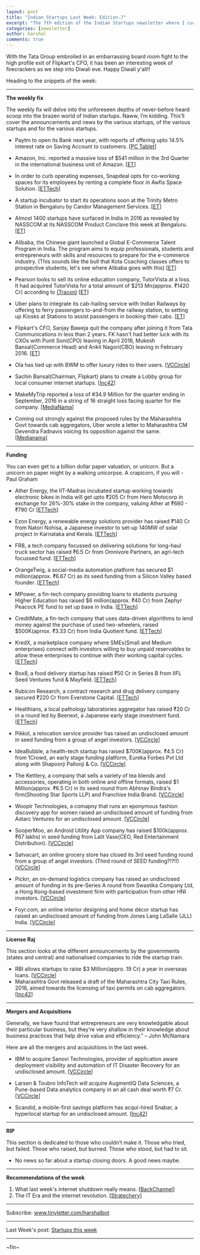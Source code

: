 ```yaml
---
layout: post
title: "Indian Startups Last Week: Edition-7"
excerpt: "The 7th edition of the Indian Startups newsletter where I curate the what went down in the ecosystem last week."
categories: [newsletter]
author: harshal
comments: true
---
```

With the Tata Group embroiled in an embarrassing board room fight to the high profile exit of Flipkart's CFO, it has been an interesting week of firecrackers as we step into Diwali eve. Happy Diwali y'all!!

Heading to the snippets of the week:

***

**The weekly fix**

The weekly fix will delve into the unforeseen depths of never-before heard scoop into the brazen world of Indian startups. Naww, I’m kidding. This’ll cover the announcements and news by the various startups, of the various startups and for the various startups.

* Paytm to open its Bank next year, with reports of offering upto 14.5% interest rate on Saving Account to customers. [[PC Tablet](http://www.pc-tablet.co.in/breaking-paytm-set-open-bank-next-year-offer-14-50-interest-rate-savings-account/50073/)]

* Amazon, Inc. reported a massive loss of $541 million in the 3rd Quarter in the international business unit of Amazon. [[ET](http://economictimes.indiatimes.com/small-biz/startups/battle-with-flipkart-snapdeal-behind-amazons-541-million-loss/articleshow/55122935.cms)]

* In order to curb operating expenses, Snapdeal opts for co-working spaces for its employees by renting a complete floor in Awfis Space Solution. [[ETTech](http://economictimes.indiatimes.com/small-biz/startups/snapdeal-to-cut-costs-opts-for-co-working-hubs/articleshow/55102856.cms)]

* A startup incubator to start its operations soon at the Trinity Metro Station in Bengaluru by Candor Management Services.   [[ET](http://economictimes.indiatimes.com/small-biz/startups/startup-incubation-centre-to-be-setup-at-trinity-metro-station-bangalore/articleshow/55097299.cms)]
 
* Almost 1400 startups have surfaced in India in 2016 as revealed by NASSCOM at its NASSCOM Product Conclave this week at Bengaluru.  [[ET](http://economictimes.indiatimes.com/small-biz/startups/with-1400-new-firms-india-retains-its-startup-hub-tag/articleshow/55085781.cms)]

* Alibaba, the Chinese giant launched a Global E-Commerce Talent Program in India. The program aims to equip professionals, students and entrepreneurs with skills and resources to prepare for the e-commerce industry. (This sounds like the bull that Kota Coaching classes offers to prospective students, let's see where Alibaba goes with this) [[ET](http://economictimes.indiatimes.com/small-biz/startups/alibaba-launches-global-e-commerce-talents-programme-in-india/articleshow/55066760.cms)]

* Pearson looks to sell its online education company, TutorVista at a loss. It had acquired TutorVista for a total amount of $213 Mn(approx. ₹1420 Cr) according to [(Tracxn)](https://tracxn.com/companies/l2VgbCl_LjJWRniXFo9bFDStECTpntkMsCBKOba-BXY/tutorvista.com) [[ET](http://economictimes.indiatimes.com/small-biz/startups/pearson-looks-to-sell-online-education-co-tutorvista-at-a-loss/articleshow/55061376.cms#)]
* Uber plans to integrate its cab-hailing service with Indian Railways by offering to ferry passengers to-and-from the railway station, to setting up Kiosks at Stations to assist passengers in booking their cabs. [[ET](http://economictimes.indiatimes.com/small-biz/startups/uber-targets-millions-of-indians-with-plans-to-integrate-its-service-with-railways/articleshow/55058983.cms)]
* Flipkart's CFO, Sanjay Baweja quit the company after joining it from Tata Communications in less than 2 years. FK hasn't had better luck with its CXOs with Punit Soni(CPO) leaving in April 2016, Mukesh Bansal(Commerce Head) and Ankit Nagori(CBO) leaving in February 2016.  [[ET](http://economictimes.indiatimes.com/small-biz/startups/flipkart-cfo-sanjay-baweja-quits/articleshow/55054300.cms)]
* Ola has tied up with BWM to offer luxury rides to their users. [[VCCircle](http://techcircle.vccircle.com/2016/10/24/ola-ties-up-with-bmw-for-luxury-ride-service/)]
* Sachin Bansal(Chairman, Flipkart) plans to create a Lobby group for local consumer internet startups. [[Inc42](https://inc42.com/flash-feed/flipkarts-sachin-bansal-wants-create-lobby-group-local-consumer-internet-startups/)]
* MakeMyTrip reported a loss of #34.9 Million for the quarter ending in September, 2016 in a string of 16 straight loss facing quarter for the company. [[MediaNama](http://www.medianama.com/2016/10/223-makemytrip-earnings-september-2016/)]
* Coming out strongly against the proposed rules by the Maharashtra Govt towards cab aggregators, Uber wrote a letter to Maharashtra CM Devendra Fadnavis voicing its opposition against the same. [[Medianama](http://www.medianama.com/2016/10/223-uber-maharashtra-taxi-rules/)]


***

**Funding**

You can even get to a billion dollar paper valuation, or unicorn. But a unicorn on paper might by a walking unicorpse. A crapicorn, if you will - Paul Graham

* Ather Energy, the IIT-Madras incubated startup working towards electronic bikes in India will get upto ₹205 Cr from Hero Motocorp in exchange for 26%-30% stake in the company, valuing Ather at ₹680 - ₹790 Cr [[ETTech](http://tech.economictimes.indiatimes.com/news/startups/hero-motocorp-to-invest-rs-205-cr-in-ather-energy-for-26-30-stake/55087559)]

* Ezon Energy, a renewable energy solutions provider has raised ₹140 Cr from Natori Nohisa, a Japanese investor to set-up 140MW of solar project in Karnataka and Kerala. [[ETTech](http://tech.economictimes.indiatimes.com/news/startups/ezon-energy-secures-rs-140-cr-to-set-up-solar-power-projects-in-karnataka-kerala/55083879)]

* FR8, a tech company focussed on delivering solutions for long-haul truck sector has raised ₹6.5 Cr from Omnivore Partners, an agri-tech focussed fund. [[ETTech](http://tech.economictimes.indiatimes.com/news/startups/trucking-startup-fr8-raises-rs-6-5-cr-from-omnivore-partners/55083843)]

* OrangeTwig, a social-media automation platform has secured $1 million(approx. ₹6.67 Cr) as its seed funding from a Silicon Valley based founder. [[ETTech](http://tech.economictimes.indiatimes.com/news/startups/orangetwig-raises-1m-seed-after-4years-of-bootstrapping/55046912)]

* MPower, a fin-tech company providing loans to students pursuing Higher Education has raised $6 million(approx. ₹40 Cr) from Zephyr Peacock PE fund to set up base in India. [[ETTech](http://tech.economictimes.indiatimes.com/news/startups/mpower-gets-6m-investment-from-zephyr-peacock-pe-fund/55042771)]

* CreditMate, a fin-tech company that uses data-driven algorithms to lend money against the purchase of used two-wheelers, raised $500K(aprrox. ₹3.33 Cr) from India Quotient fund. [[ETTech](http://tech.economictimes.indiatimes.com/news/startups/online-lending-startup-creditmate-secures-500k-from-india-quotient/55042060)]

* KredX, a marketplace company where SMEs(Small and Medium enterprises) connect with investors willing to buy unpaid reservables to allow these enterprises to continue with their working capital cycles.  [[ETTech](http://tech.economictimes.indiatimes.com/news/startups/kredx-raises-rs-40-cr-series-a-funding-led-by-sequoia-india/55041914)]

* Box8, a food delivery startup has raised ₹50 Cr in Series B from IIFL Seed Ventures fund & Mayfield.  [[ETTech](http://tech.economictimes.indiatimes.com/news/startups/box8-raises-rs-50crore-in-series-b-plans-to-focus-on-automation-and-prediction/55029101)]

* Rubicon Research, a contract research and drug delivery company secured ₹220 Cr from Everstone Capital. [[ETTech](http://tech.economictimes.indiatimes.com/news/startups/everstone-capital-invests-rs-220-crore-in-rubicon-research/55028883)]

* Healthians, a local pathology laboratories aggregator has raised ₹20 Cr in a round led by Beenext, a Japanese early stage investment fund. [[ETTech](http://tech.economictimes.indiatimes.com/news/startups/yuvraj-singh-backed-healthians-raises-rs-20-crore-in-fresh-funding/55023196)]

* Pikkol, a relocation service provider has raised an undisclosed amount in seed funding from a group of angel investors. [[VCCircle](http://techcircle.vccircle.com/2016/10/26/exclusive-relocation-service-provider-pikkol-raises-angel-funding/)]

* IdeaBubble, a health-tech startup has raised $700K(approx. ₹4.5 Cr) from 1Crowd, an early stage funding platform, Eureka Forbes Pvt Ltd along with Shapoorji Pallonji & Co. [[VCCircle](http://techcircle.vccircle.com/2016/10/26/health-tech-firm-idea-bubbles-raises-funding-from-eureka-forbes-others/)]

* The Kettlery, a company that sells a variety of tea blends and accessories, operating in both online and offline formats, raised $1 Million(approx. ₹6.5 Cr) in its seed round from Abhinav Bindra's firm(Shooting Star Sports LLP) and Franchise India Brand. [[VCCircle](http://techcircle.vccircle.com/2016/10/26/tea-startup-the-kettlery-gets-seed-funding-from-shooter-abhinav-bindra-franchise-india/)] 
* Wooplr Technologies, a comapny that runs an eponymous fashion discovery app for women raised an undisclosed amount of funding from Astarc Ventures for an undisclosed amount. [[VCCircle](http://techcircle.vccircle.com/2016/10/25/exclusive-fashion-discovery-app-wooplr-gets-funding-from-astarc-ventures/)] 
* SooperMoo, an Android Utility App company has raised $100k(approx. ₹67 lakhs) in seed funding from Lalit Vase(CEO, Red Entertainment Distribution). [[VCCircle](http://techcircle.vccircle.com/2016/10/25/exclusive-android-utility-app-soopermo-raises-seed-funding/)]
* Satvacart, an online grocery store has closed its 3rd seed funding round from a group of angel investors. (Third round of SEED funding?!?!!) [[VCCircle](http://techcircle.vccircle.com/2016/10/25/online-grocery-store-satvacart-raises-third-round-of-angel-funding/)]
* Pickrr, an on-demand logistics company has raised an undisclosed amount of funding in its pre-Series A round from Swastika Company Ltd, a Hong Kong-based investment firm with participation from other HNI investors. [[VCCircle](http://techcircle.vccircle.com/2016/10/24/pickrr-raises-undisclosed-amount-in-pre-series-a-funding-from-swastika/)]
* Foyr.com, an online interior designing and home décor startup has raised an undisclosed amount of funding from Jones Lang LaSalle (JLL) India. [[VCCircle](http://techcircle.vccircle.com/2016/10/24/realty-tech-startup-foyr-com-raises-funding-from-jll/)]

***

**License Raj**

This section looks at the different announcements by the governments (states and central) and nationalised companies to ride the startup train.

* RBI allows startups to raise $3 Million(appro. 19 Cr) a year in overseas loans. [[VCCircle](http://techcircle.vccircle.com/2016/10/27/rbi-allows-startups-to-raise-3-mn-a-year-in-overseas-loans/)]
* Maharashtra Govt released a draft of the Maharashtra City Taxi Rules, 2016, aimed towards the licensing of taxi permits on cab aggregators. [[Inc42](http://www.mahatranscom.in/pdf/Aggregator%20Rules-15_10_2016.pdf)]


***

**Mergers and Acquisitions**

Generally, we have found that entrepreneurs are very knowledgable about their particular business, but they’re very shallow in their knowledge about business practices that help drive value and efficiency.” – John McNamara

Here are all the mergers and acquisitions in the last week.

* IBM to acquire Sanovi Technologies, provider of application aware deployment visibility and automation of IT Disaster Recovery for an undisclosed amount. [[VCCircle](http://techcircle.vccircle.com/2016/10/27/ibm-buys-cloud-services-startup-sanovi/)]

* Larsen & Toubro InfoTech will acquire AugmentIQ Data Sciences, a Pune-based Data analytics company in an all cash deal worth  ₹7 Cr. [[VCCircle](http://techcircle.vccircle.com/2016/10/26/lt-infotech-to-buy-pune-analytics-startup-augmentiq/)]

* Scandid, a mobile-first savings platform has acqui-hired Snabar, a hyperlocal startup for an undisclosed amount. [[Inc42](https://inc42.com/flash-feed/scandid-acquires-snabar/)]


***

**RIP**

This section is dedicated to those who couldn’t make it. Those who tried, but failed. Those who raised, but burned. Those who stood, but had to sit.

* No news so far about a startup closing doors. A good news maybe.

***

**Recommendations of the week**

1) What last week's internet shutdown really means. [[BackChannel](https://backchannel.com/the-internet-of-things-is-taking-over-cities-8ca5ffa013ac?source=collection_home_________0_---4------0)]
2) The IT Era and the internet revolution. [[Stratechery](https://stratechery.com/2016/the-it-era-and-the-internet-revolution/)]

***


Subscribe: www.tinyletter.com/harshalbot

***

Last Week's post: [Startups this week](https://www.reddit.com/r/india/comments/58xdnu/indian_startups_last_week_19th_oct_23rd_oct/)

***
~fin~
